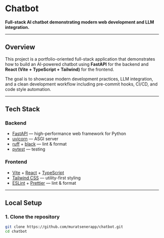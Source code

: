 # Chatbot

**Full-stack AI chatbot demonstrating modern web development and LLM integration.**

---

## Overview
This project is a portfolio-oriented full-stack application that demonstrates how to build an AI-powered chatbot using **FastAPI** for the backend and **React (Vite + TypeScript + Tailwind)** for the frontend.

The goal is to showcase modern development practices, LLM integration, and a clean development workflow including pre-commit hooks, CI/CD, and code style automation.

---

## Tech Stack

### Backend
- [FastAPI](https://fastapi.tiangolo.com/) — high-performance web framework for Python
- [uvicorn](https://www.uvicorn.org/) — ASGI server
- [ruff](https://docs.astral.sh/ruff/) + [black](https://black.readthedocs.io/en/stable/) — lint & format
- [pytest](https://docs.pytest.org/) — testing

### Frontend
- [Vite](https://vitejs.dev/) + [React](https://react.dev/) + [TypeScript](https://www.typescriptlang.org/)
- [Tailwind CSS](https://tailwindcss.com/) — utility-first styling
- [ESLint](https://eslint.org/) + [Prettier](https://prettier.io/) — lint & format

---

## Local Setup

### 1. Clone the repository
```bash
git clone https://github.com/muratsenerapp/chatbot.git
cd chatbot
